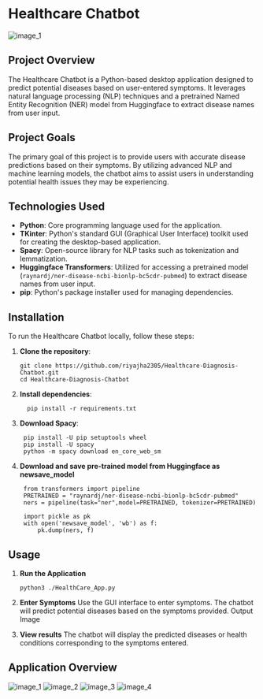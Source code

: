 # Healthcare Chatbot
![image_1](https://github.com/riyajha2305/Healthcare-Diagnosis-Chatbot-MS-Hackathon/blob/main/HealthCare_ChatBot/images/1.png)
## Project Overview

The Healthcare Chatbot is a Python-based desktop application designed to predict potential diseases based on user-entered symptoms. It leverages natural language processing (NLP) techniques and a pretrained Named Entity Recognition (NER) model from Huggingface to extract disease names from user input.

## Project Goals

The primary goal of this project is to provide users with accurate disease predictions based on their symptoms. By utilizing advanced NLP and machine learning models, the chatbot aims to assist users in understanding potential health issues they may be experiencing.

## Technologies Used

- **Python**: Core programming language used for the application.
- **TKinter**: Python's standard GUI (Graphical User Interface) toolkit used for creating the desktop-based application.
- **Spacy**: Open-source library for NLP tasks such as tokenization and lemmatization.
- **Huggingface Transformers**: Utilized for accessing a pretrained model (`raynardj/ner-disease-ncbi-bionlp-bc5cdr-pubmed`) to extract disease names from user input.
- **pip**: Python's package installer used for managing dependencies.

## Installation

To run the Healthcare Chatbot locally, follow these steps:

1. **Clone the repository**:
   ```
   git clone https://github.com/riyajha2305/Healthcare-Diagnosis-Chatbot.git
   cd Healthcare-Diagnosis-Chatbot
   ```
2. **Install dependencies**:
   ```
     pip install -r requirements.txt
   ```
3. **Download Spacy**:
   ```
    pip install -U pip setuptools wheel
    pip install -U spacy
    python -m spacy download en_core_web_sm
   ```
4. **Download and save pre-trained model from Huggingface as newsave_model**
   ```
    from transformers import pipeline
    PRETRAINED = "raynardj/ner-disease-ncbi-bionlp-bc5cdr-pubmed"
    ners = pipeline(task="ner",model=PRETRAINED, tokenizer=PRETRAINED)
    
    import pickle as pk
    with open('newsave_model', 'wb') as f:
        pk.dump(ners, f)
   ```
## Usage

1. **Run the Application**
   ```
   python3 ./HealthCare_App.py
   ```

2. **Enter Symptoms**
Use the GUI interface to enter symptoms. The chatbot will predict potential diseases based on the symptoms provided.
Output Image

3. **View results**
The chatbot will display the predicted diseases or health conditions corresponding to the symptoms entered.

## Application Overview
![image_1](https://github.com/riyajha2305/Healthcare-Diagnosis-Chatbot-MS-Hackathon/blob/main/HealthCare_ChatBot/images/1.png)
![image_2](https://github.com/riyajha2305/Healthcare-Diagnosis-Chatbot-MS-Hackathon/blob/main/HealthCare_ChatBot/images/2.png)
![image_3](https://github.com/riyajha2305/Healthcare-Diagnosis-Chatbot-MS-Hackathon/blob/main/HealthCare_ChatBot/images/3.png)
![image_4](https://github.com/riyajha2305/Healthcare-Diagnosis-Chatbot-MS-Hackathon/blob/main/HealthCare_ChatBot/images/4.png)
